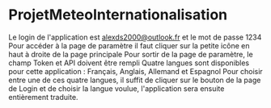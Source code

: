 # ProjetMeteoInternationalisation
Le login de l'application est alexds2000@outlook.fr et le mot de passe 1234
Pour accéder à la page de paramètre il faut cliquer sur la petite icône en haut à droite de la page principale
Pour sortir de la page de paramètre, le champ Token et API doivent être rempli
Quatre langues sont disponibles pour cette application : Français, Anglais, Allemand et Espagnol
Pour choisir entre une de ces quatre langues, il suffit de cliquer sur le bouton de la page de Login et de choisir la langue voulue, l'application sera ensuite entièrement traduite. 
